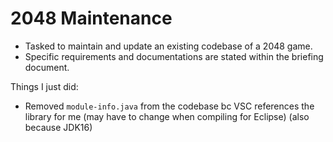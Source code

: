 # 2048 Maintenance
- Tasked to maintain and update an existing codebase of a 2048 game.
- Specific requirements and documentations are stated within the briefing document. 

Things I just did:
- Removed `module-info.java` from the codebase bc VSC references the library for me (may have to change when compiling for Eclipse) (also because JDK16)